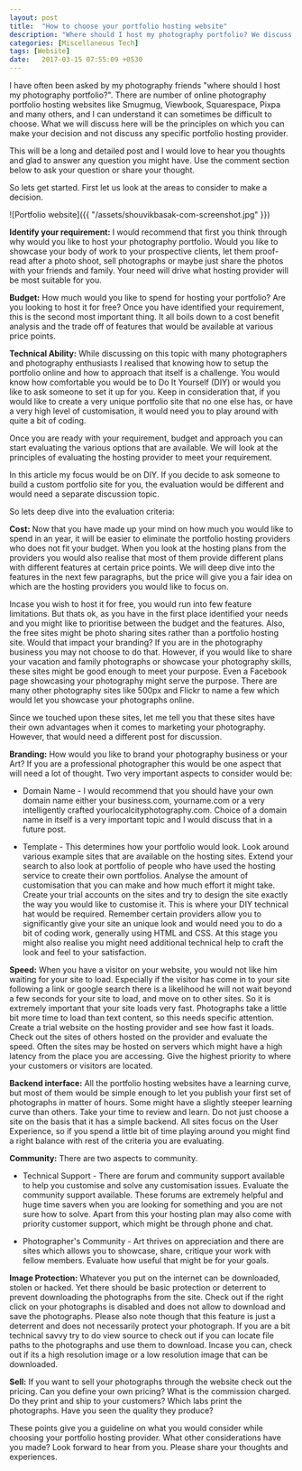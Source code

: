 ```yaml
---
layout: post
title:  "How to choose your portfolio hosting website"
description: "Where should I host my photography portfolio? We discuss here the principles on which you can make your decision and the areas to consider for selecting your portfolio hosting provider." 
categories: [Miscellaneous Tech]
tags: [Website]
date:   2017-03-15 07:55:09 +0530
---
```


I have often been asked by my photography friends "where should I host my photography portfolio?". There are number of online photography portfolio hosting websites like Smugmug, Viewbook, Squarespace, Pixpa and many others, and I can understand it can sometimes be difficult to choose. What we will discuss here will be the principles on which you can make your decision and not discuss any specific portfolio hosting provider.

This will be a long and detailed post and I would love to hear you thoughts and glad to answer any question you might have. Use the comment section below to ask your question or share your thought.

So lets get started. First let us look at the areas to consider to make a decision.

![Portfolio website]({{ "/assets/shouvikbasak-com-screenshot.jpg" }})

**Identify your requirement:** I would recommend that first you think through why would you like to host your photography portfolio. Would you like to showcase your body of work to your prospective clients, let them proof-read after a photo shoot, sell photographs or maybe just share the photos with your friends and family. Your need will drive what hosting provider will be most suitable for you.

**Budget:** How much would you like to spend for hosting your portfolio? Are you looking to host it for free? Once you have identified your requirement, this is the second most important thing. It all boils down to a cost benefit analysis and the trade off of features that would be available at various price points.

**Technical Ability:** While discussing on this topic with many photographers and photography enthusiasts I realised that knowing how to setup the portfolio online and how to approach that itself is a challenge. You would know how comfortable you would be to Do It Yourself (DIY) or would you like to ask someone to set it up for you. Keep in consideration that, if you would like to create a very unique portfolio site that no one else has, or have a very high level of customisation, it would need you to play around with quite a bit of coding.

Once you are ready with your requirement, budget and approach you can start evaluating the various options that are available. We will look at the principles of evaluating the hosting provider to meet your requirement.

In this article my focus would be on DIY. If you decide to ask someone to build a custom portfolio site for you, the evaluation would be different and would need a separate discussion topic.

So lets deep dive into the evaluation criteria:

**Cost:** Now that you have made up your mind on how much you would like to spend in an year, it will be easier to eliminate the portfolio hosting providers who does not fit your budget. When you look at the hosting plans from the providers you would also realise that most of them provide different plans with different features at certain price points. We will deep dive into the features in the next few paragraphs, but the price will give you a fair idea on which are the hosting providers you would like to focus on.

Incase you wish to host it for free, you would run into few feature limitations. But thats ok, as you have in the first place identified your needs and you might like to prioritise between the budget and the features. Also, the free sites might be photo sharing sites rather than a portfolio hosting site. Would that impact your branding? If you are in the photography business you may not choose to do that. However, if you would like to share your vacation and family photographs or showcase your photography skills, these sites might be good enough to meet your purpose. Even a Facebook page showcasing your photography might serve the purpose. There are many other photography sites like 500px and Flickr to name a few which would let you showcase your photographs online.

Since we touched upon these sites, let me tell you that these sites have their own advantages when it comes to marketing your photography. However, that would need a different post for discussion.

**Branding:** How would you like to brand your photography business or your Art? If you are a professional photographer this would be one aspect that will need a lot of thought. Two very important aspects to consider would be:

* Domain Name - I would recommend that you should have your own domain name either your business.com, yourname.com or a very intelligently crafted yourlocalcityphotography.com. Choice of a domain name in itself is a very important topic and I would discuss that in a future post.

* Template - This determines how your portfolio would look. Look around various example sites that are available on the hosting sites. Extend your search to also look at portfolio of people who have used the hosting service to create their own portfolios. Analyse the amount of customisation that you can make and how much effort it might take. Create your trial accounts on the sites and try to design the site exactly the way you would like to customise it. This is where your DIY technical hat would be required. Remember certain providers allow you to significantly give your site an unique look and would need you to do a bit of coding work, generally using HTML and CSS. At this stage you might also realise you might need additional technical help to craft the look and feel to your satisfaction.

**Speed:** When you have a visitor on your website, you would not like him waiting for your site to load. Especially if the visitor has come in to your site following a link or google search there is a likelihood he will not wait beyond a few seconds for your site to load, and move on to other sites. So it is extremely important that your site loads very fast. Photographs take a little bit more time to load than text content, so this needs specific attention. Create a trial website on the hosting provider and see how fast it loads. Check out the sites of others hosted on the provider and evaluate the speed. Often the sites may be hosted on servers which might have a high latency from the place you are accessing. Give the highest priority to where your customers or visitors are located.

**Backend interface:** All the portfolio hosting websites have a learning curve, but most of them would be simple enough to let you publish your first set of photographs in matter of hours. Some might have a slightly steeper learning curve than others. Take your time to review and learn. Do not just choose a site on the basis that it has a simple backend. All sites focus on the User Experience, so if you spend a little bit of time playing around you might find a right balance with rest of the criteria you are evaluating.

**Community:** There are two aspects to community.
* Technical Support - There are forum and community support available to help you customise and solve any customisation issues. Evaluate the community support available. These forums are extremely helpful and huge time savers when you are looking for something and you are not sure how to solve. Apart from this your hosting plan may also come with priority customer support, which might be through phone and chat.

* Photographer's Community - Art thrives on appreciation and there are sites which allows you to showcase, share, critique your work with fellow members. Evaluate how useful that might be for your goals.

**Image Protection:** Whatever you put on the internet can be downloaded, stolen or hacked. Yet there should be basic protection or deterrent to prevent downloading the photographs from the site. Check out if the right click on your photographs is disabled and does not allow to download and save the photographs. Please also note though that this feature is just a deterrent and does not necessarily protect your photograph. If you are a bit technical savvy try to do view source to check out if you can locate file paths to the photographs and use them to download. Incase you can, check out if its a high resolution image or a low resolution image that can be downloaded.

**Sell:** If you want to sell your photographs through the website check out the pricing. Can you define your own pricing? What is the commission charged. Do they print and ship to your customers? Which labs print the photographs. Have you seen the quality they produce?

These points give you a guideline on what you would consider while choosing your portfolio hosting provider. What other considerations have you made? Look forward to hear from you. Please share your thoughts and experiences.